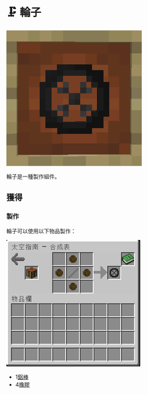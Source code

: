 # 🗜 輪子

![](<../.gitbook/assets/image (6).png>)

輪子是一種製作組件。

## 獲得

### 製作

輪子可以使用以下物品製作：

![](<../.gitbook/assets/image (1).png>)

* 1[鋁棒](Aluminium-Rod.md)
* 4[橡膠](Rubber.md)
